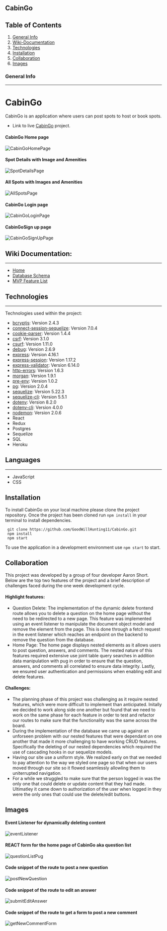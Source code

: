 ## CabinGo
## Table of Contents 

1. [General Info](#general-info)
2. [Wiki-Documentation](#wiki-documentation)
3. [Technologies](#technologies)
4. [Installation](#installation)
5. [Collaboration](#collaboration)
6. [Images](#images)



### General Info 
***
# CabinGo
CabinGo is an application where users can post spots to host or book spots. 
* Link to live  [CabinGo](https://cabingo.herokuapp.com/) project. 




#### CabinGo Home page
![CabinGoHomePage](imgelink)


#### Spot Details with Image and Amenities
![SpotDetailsPage](imgelink)


#### All Spots with Images and Amenities
![AllSpotsPage](imgelink)


#### CabinGo Login page
![CabinGoLoginPage](imgelink)


#### CabinGoSign up page
![CabinGoSignUpPage](imgelink)


## Wiki Documentation: 
***
* [Home](link)
* [Database Schema](link)
* [MVP Feature List](link)

## Technologies 
***
Technologies used within the project:
* [bcryptjs](https://www.npmjs.com/package/bcrypt): Version 2.4.3
* [connect-session-sequelize](https://www.npmjs.com/package/connect-session-sequelize): Version 7.0.4
*  [cookie-parser](https://www.npmjs.com/package/cookie-parser): Version 1.4.4
*  [csrf](https://www.npmjs.com/package/csrf): Version 3.1.0
*  [csurf](https://www.npmjs.com/package/csurf): Version 1.11.0
*  [debug](https://www.npmjs.com/package/debug): Version 2.6.9
*  [express](https://expressjs.com/en/4x/api.html#express): Version 4.16.1
*  [express-session](https://www.npmjs.com/package/express-session): Version 1.17.2
* [express-validator](https://express-validator.github.io/docs/): Version  6.14.0
* [http-errors](https://www.npmjs.com/package/http-errors): Version 1.6.3
* [morgan](https://www.npmjs.com/package/morgan): Version 1.9.1
* [pre-env](): Version 1.0.2
* [pg](https://www.npmjs.com/package/pg): Version 2.0.4
* [sequelize](https://sequelize.org/master/class/lib/sequelize.js~Sequelize.html): Version 5.22.3
* [sequelize-cli](https://sequelize.org/master/class/lib/sequelize.js~Sequelize.html): Version 5.5.1
* [dotenv](https://www.npmjs.com/package/dotenv): Version 8.2.0
* [dotenv-cli](https://www.npmjs.com/package/dotenv-cli): Version 4.0.0
* [nodemon](https://www.npmjs.com/package/nodemon): Version 2.0.6
* React
* Redux
* Postgres
* Sequelize
* SQL
* Heroku

## Languages 
***
* JavaScript
* CSS


## Installation 
To install CabinGo on your local machine please clone the project repository. Once the project has been cloned run ```npm install``` in your terminal to install dependencies.
```
 git clone https://github.com/GoodWillHunting11/CabinGo.git
 npm install
 npm start
```

To use the application in a development environment use ```npm start``` to start. 


## Collaboration
  This project was developed by a group of four developer Aaron Short. Below are the top two features of the project and a brief description of challenges faced during the one week development cycle. 
#### Highlight features: 
* Question Delete: The implementation of the dynamic delete frontend route allows you to delete a question on the home page without the need to be redirected to a new page. This feature was implemented using an event listener to manipulate the document object model and remove the element from the page. This is done through a fetch request in the event listener which reaches an endpoint on the backend to remove the question from the database. 
* Home Page: The home page displays nested elements as it allows users to post question, answers, and comments. The nested nature of this features required extensive use joint table query searches in addition data manipulation with pug in order to ensure that the question, answers, and comments all correlated to ensure data integrity.  Lastly, we ensured user authentication and permissions when enabling edit and delete features.  


#### Challenges:   
* The planning phase of this project was challenging as it require nested features, which were more difficult to implement than anticipated. Initally we decided to work along side one another but found that we need to work on the same phase for each feature in order to test and refactor our routes to make sure that the functionality was the same across the board. 
* During the implementation of the database we came up against an unforseen problem with our nested features that were dependant on one another that made it more challenging to have working CRUD features. Specifically the deleting of our nested dependencies which required the use of cascading hooks in our sequelize models. 
* Having our site use a uniform style. We realized early on that we needed to pay attention to the way we styled one page so that when our users moved through our site so it  flowed seamlessly allowling them to uniterrupted navigation. 
* For a while we struggled to make sure that the person logged in was the only one that could delete or update content that they had made. Ultimatley it came down to authorization of the user when logged in they were the only ones that could use the delete/edit buttons. 

## Images 
#### Event Listener for dynamically deleting content
![eventListener](link)


#### REACT form for the home page of CabinGo aka question list
![questionListPug](link)


#### Code snippet of the route to post a new question 
![postNewQuestion](link)


#### Code snippet of the route to edit an answer
![submitEditAnswer](link)


#### Code snippet of the route to get a form to post a new comment
![getNewCommentForm](link.png)
